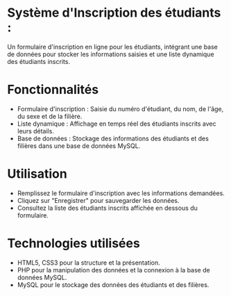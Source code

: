 # Système d'Inscription des étudiants : 
Un formulaire d'inscription en ligne pour les étudiants, intégrant une base de données pour stocker les informations saisies et une liste dynamique des étudiants inscrits.

# Fonctionnalités
* Formulaire d'inscription : Saisie du numéro d'étudiant, du nom, de l'âge, du sexe et de la filière.
* Liste dynamique : Affichage en temps réel des étudiants inscrits avec leurs détails.
* Base de données : Stockage des informations des étudiants et des filières dans une base de données MySQL.
# Utilisation
* Remplissez le formulaire d'inscription avec les informations demandées.
* Cliquez sur "Enregistrer" pour sauvegarder les données.
* Consultez la liste des étudiants inscrits affichée en dessous du formulaire.
# Technologies utilisées
* HTML5, CSS3 pour la structure et la présentation.
* PHP pour la manipulation des données et la connexion à la base de données MySQL.
* MySQL pour le stockage des données des étudiants et des filières.
